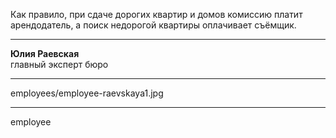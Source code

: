Как правило, при&nbsp;сдаче дорогих квартир и&nbsp;домов комиссию платит арендодатель, а&nbsp;поиск недорогой квартиры оплачивает съёмщик.

----

<b>Юлия Раевская</b><br />главный эксперт бюро

----

employees/employee-raevskaya1.jpg

----

employee